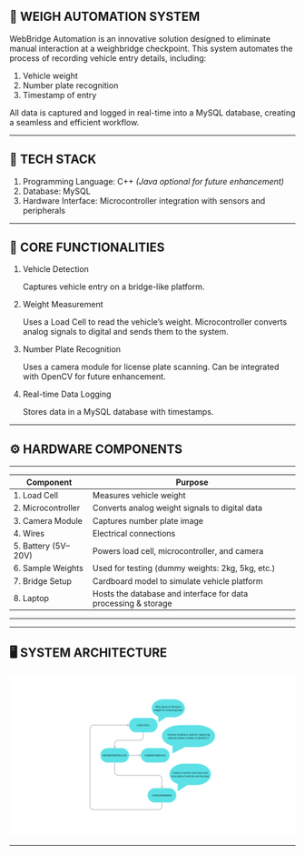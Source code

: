 ## 🚗 WEIGH AUTOMATION SYSTEM

WebBridge Automation is an innovative solution designed to eliminate manual interaction at a weighbridge checkpoint. This system automates the process of recording vehicle entry details, including:

1) Vehicle weight
2) Number plate recognition
3) Timestamp of entry

All data is captured and logged in real-time into a MySQL database, creating a seamless and efficient workflow.

--------------------------------------------------------------------------------------------------------------------------------------

## 🔧 TECH STACK

1) Programming Language: C++ *(Java optional for future enhancement)*
2) Database: MySQL
3) Hardware Interface: Microcontroller integration with sensors and peripherals

--------------------------------------------------------------------------------------------------------------------------------------

## 🧠 CORE FUNCTIONALITIES

1. Vehicle Detection

   Captures vehicle entry on a bridge-like platform.

2. Weight Measurement

   Uses a Load Cell to read the vehicle’s weight.
   Microcontroller converts analog signals to digital and sends them to the system.

3. Number Plate Recognition

   Uses a camera module for license plate scanning.
   Can be integrated with OpenCV for future enhancement.

4. Real-time Data Logging

   Stores data in a MySQL database with timestamps.

--------------------------------------------------------------------------------------------------------------------------------------

## ⚙️ HARDWARE COMPONENTS

 ------------------------------------------------------------------------------------------
| Component               | Purpose                                                        |
| ----------------------- | -------------------------------------------------------------- |
| 1. Load Cell            | Measures vehicle weight                                        |
| 2. Microcontroller      | Converts analog weight signals to digital data                 |
| 3. Camera Module        | Captures number plate image                                    |
| 4. Wires                | Electrical connections                                         |
| 5. Battery (5V–20V)     | Powers load cell, microcontroller, and camera                  |
| 6. Sample Weights       | Used for testing (dummy weights: 2kg, 5kg, etc.)               |
| 7. Bridge Setup         | Cardboard model to simulate vehicle platform                   |
| 8. Laptop               | Hosts the database and interface for data processing & storage |
 ------------------------------------------------------------------------------------------

--------------------------------------------------------------------------------------------------------------------------------------

## 🖥️ SYSTEM ARCHITECTURE

![alt text](<LOAD CELL.png>)

--------------------------------------------------------------------------------------------------------------------------------------

